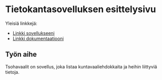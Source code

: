 # Tietokantasovelluksen esittelysivu

Yleisiä linkkejä:

* [Linkki sovellukseeni](http://thureson.users.cs.helsinki.fi/tsohavaalit/)
* [Linkki dokumentaatiooni](https://github.com/thureson/Tsoha-Bootstrap/blob/master/doc/dokumentaatio.pdf)

## Työn aihe

Tsohavaalit on sovellus, joka listaa kuntavaaliehdokkaita ja heihin liittyviä tietoja.

